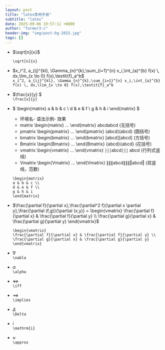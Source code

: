 ```yaml
---
layout: post
title: "latex常用手册"
subtitle: "latex"
date: 2025-09-06 19:57:11 +0800
author: "farmer3-c"
header-img: "img/post-bg-2015.jpg"
tags: []
---
```



* $\sqrt[n]{x}$

    ```\sqrt[n]{x}```  

* $x_i^2, a_{ij}^{kl}, \Gamma_{n}^{k},\sum_{i=1}^{n} x_i,\int_{a}^{b} f(x) \, dx,\lim_{x \to 0} f(x),\textit{f}_a^b$     
    ```x_i^2, a_{ij}^{kl}, \Gamma_{n}^{k},\sum_{i=1}^{n} x_i,\int_{a}^{b} f(x) \, dx,\lim_{x \to 0} f(x),\textit{f}_a^b```

* $\frac{x}{y} $  
    ```\frac{x}{y}```  

  
    


* $
\begin{matrix}
a & b & c \\
d & e & f \\
g & h & i
\end{matrix}
$    

    * 环境名-	语法示例-	效果
    * matrix	\begin{matrix} ... \end{matrix}	abcdabcd (无括号)
    * pmatrix	\begin{pmatrix} ... \end{pmatrix}	(abcd)(abcd) (圆括号)
    * bmatrix	\begin{bmatrix} ... \end{bmatrix}	[abcd][abcd] (方括号)
    * Bmatrix	\begin{Bmatrix} ... \end{Bmatrix}	{abcd}{abcd} (花括号)
    * vmatrix	\begin{vmatrix} ... \end{vmatrix}	∣∣∣abcd∣∣∣	abcd	(行列式竖线)
    * Vmatrix	\begin{Vmatrix} ... \end{Vmatrix}	∥∥∥abcd∥∥∥‖abcd‖ (双竖线，范数)

    ```
    \begin{matrix}
    a & b & c \\
    d & e & f \\
    g & h & i
    \end{matrix}    
    ```        

* $\frac{\partial f}{\partial x},\frac{\partial^2 f}{\partial x \partial y},\frac{\partial (f,g)}{\partial (x,y)} = 
\begin{vmatrix}
\frac{\partial f}{\partial x} & \frac{\partial f}{\partial y} \\
\frac{\partial g}{\partial x} & \frac{\partial g}{\partial y}
\end{vmatrix}$  

    ```\frac{\partial f}{\partial x},\frac{\partial^2 f}{\partial x \partial y},\frac{\partial (f,g)}{\partial (x,y)} = 
    \begin{vmatrix}
    \frac{\partial f}{\partial x} & \frac{\partial f}{\partial y} \\
    \frac{\partial g}{\partial x} & \frac{\partial g}{\partial y}
    \end{vmatrix}
    ```  

* $\nabla$  
    ```\nabla```    

* $\alpha$  
    ```\alpha```  
* $\iff$  
    ```\iff```  

* $\implies$  
    ```\implies```  

* $\Delta$  
    ```\Delta```   

* $\mathrm{i}$  
    ```\mathrm{i}```  

* $\approx$  
    ```\approx```  








    
